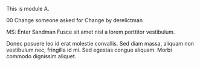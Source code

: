 This is module A.

00
Change someone asked for
Change by derelictman

MS: Enter Sandman
Fusce sit amet nisl a lorem porttitor vestibulum.

Donec posuere leo id erat molestie convallis.
Sed diam massa, aliquam non vestibulum nec, fringilla id mi.
Sed egestas congue aliquam.
Morbi commodo dignissim aliquet.